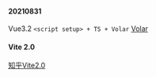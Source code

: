 #### 20210831
Vue3.2
`<script setup> + TS + Volar`
[Volar](https://www.imooc.com/article/317810)
#### Vite 2.0
[知乎Vite2.0](https://zhuanlan.zhihu.com/p/351147547)